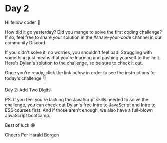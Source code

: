 # Day 2
Hi fellow coder 👋

How did it go yesterday? Did you mange to solve the first coding challenge? If so, feel free to share your solution in the #share-your-code channel in our community Discord.

If you didn't solve it, no worries, you shouldn't feel bad! Struggling with something just means that you're learning and pushing yourself to the limit. Here's Dylan's solution to the challenge, so be sure to check it out.

Once you're ready, click the link below in order to see the instructions for today's challenge 👇

Day 2: Add Two Digits

PS: If you feel you're lacking the JavaScript skills needed to solve the challenge, you can check out Dylan's free Intro to JavaScript and Intro to ES6 courses first. And if those aren't enough, we also have a full-blown JavaScript bootcamp.

Best of luck 😁

Cheers
Per Harald Borgen
